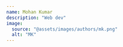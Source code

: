 ```yaml
---
name: Mohan Kumar
description: "Web dev"
image:
  source: "@assets/images/authors/mk.png"
  alt: "MK"
---
```


